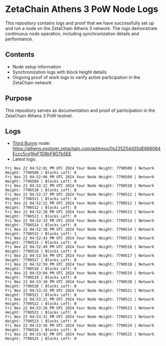 # ZetaChain Athens 3 PoW Node Logs
This repository contains logs and proof that we have successfully set up and run a node on the ZetaChain Athens 3 network. The logs demonstrate continuous node operation, including synchronization details and performance.

## Contents
- Node setup information
- Synchronization logs with block height details
- Ongoing proof of work logs to verify active participation in the ZetaChain network

## Purpose
This repository serves as documentation and proof of participation in the ZetaChain Athens 3 PoW testnet.

## Logs

- [Third Bunny](https://thirdbunny.xyz/) node: https://athens.explorer.zetachain.com/address/0x225254d35dE666064Eccc5ce16eF1D8bF8D7b5EE
- Latest logs:
```
Fri Nov 22 04:52:01 PM UTC 2024 Your Node Height: 7790508 | Network Height: 7790508 | Blocks Left: 0
Fri Nov 22 04:52:06 PM UTC 2024 Your Node Height: 7790509 | Network Height: 7790509 | Blocks Left: 0
Fri Nov 22 04:52:12 PM UTC 2024 Your Node Height: 7790510 | Network Height: 7790510 | Blocks Left: 0
Fri Nov 22 04:52:17 PM UTC 2024 Your Node Height: 7790511 | Network Height: 7790511 | Blocks Left: 0
Fri Nov 22 04:52:22 PM UTC 2024 Your Node Height: 7790512 | Network Height: 7790512 | Blocks Left: 0
Fri Nov 22 04:52:28 PM UTC 2024 Your Node Height: 7790513 | Network Height: 7790513 | Blocks Left: 0
Fri Nov 22 04:52:33 PM UTC 2024 Your Node Height: 7790514 | Network Height: 7790514 | Blocks Left: 0
Fri Nov 22 04:52:38 PM UTC 2024 Your Node Height: 7790514 | Network Height: 7790515 | Blocks Left: 1
Fri Nov 22 04:52:43 PM UTC 2024 Your Node Height: 7790515 | Network Height: 7790515 | Blocks Left: 0
Fri Nov 22 04:52:49 PM UTC 2024 Your Node Height: 7790516 | Network Height: 7790516 | Blocks Left: 0
Fri Nov 22 04:52:54 PM UTC 2024 Your Node Height: 7790517 | Network Height: 7790517 | Blocks Left: 0
Fri Nov 22 04:52:59 PM UTC 2024 Your Node Height: 7790518 | Network Height: 7790518 | Blocks Left: 0
Fri Nov 22 04:53:04 PM UTC 2024 Your Node Height: 7790519 | Network Height: 7790519 | Blocks Left: 0
Fri Nov 22 04:53:10 PM UTC 2024 Your Node Height: 7790520 | Network Height: 7790520 | Blocks Left: 0
Fri Nov 22 04:53:15 PM UTC 2024 Your Node Height: 7790521 | Network Height: 7790521 | Blocks Left: 0
Fri Nov 22 04:53:21 PM UTC 2024 Your Node Height: 7790522 | Network Height: 7790522 | Blocks Left: 0
Fri Nov 22 04:53:26 PM UTC 2024 Your Node Height: 7790523 | Network Height: 7790523 | Blocks Left: 0
Fri Nov 22 04:53:31 PM UTC 2024 Your Node Height: 7790523 | Network Height: 7790523 | Blocks Left: 0
Fri Nov 22 04:53:36 PM UTC 2024 Your Node Height: 7790524 | Network Height: 7790524 | Blocks Left: 0
Fri Nov 22 04:53:42 PM UTC 2024 Your Node Height: 7790525 | Network Height: 7790525 | Blocks Left: 0
```

